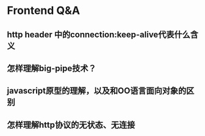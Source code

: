 Frontend Q&A
====

## http header 中的connection:keep-alive代表什么含义


## 怎样理解big-pipe技术？

## javascript原型的理解，以及和OO语言面向对象的区别

## 怎样理解http协议的无状态、无连接


